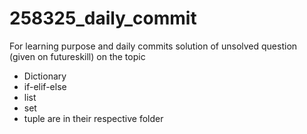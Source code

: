 # 258325_daily_commit
For learning purpose and daily commits
solution of unsolved question (given on futureskill) on the topic 
- Dictionary 
- if-elif-else
- list
- set
- tuple
are in their respective folder

